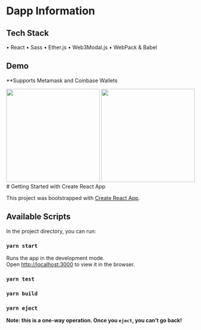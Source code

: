 # Dapp Information

## Tech Stack

• React
• Sass
• Ether.js
• Web3Modal.js
• WebPack & Babel

## Demo
**Supports Metamask and Coinbase Wallets

<img src="https://s4.gifyu.com/images/Recording-2022-09-30-at-04.17.51.gif" width="250" height="250"/>
<img src="https://s4.gifyu.com/images/Recording-2022-09-30-at-04.19.18.gif" width="250" height="250"/>
# Getting Started with Create React App

This project was bootstrapped with [Create React App](https://github.com/facebook/create-react-app).

## Available Scripts

In the project directory, you can run:

### `yarn start`

Runs the app in the development mode.\
Open [http://localhost:3000](http://localhost:3000) to view it in the browser.

### `yarn test`

### `yarn build`

### `yarn eject`

**Note: this is a one-way operation. Once you `eject`, you can’t go back!**

